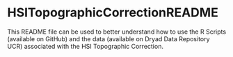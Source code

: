 # HSITopographicCorrectionREADME
This README file can be used to better understand how to use the R Scripts (available on GitHub) and the data (available on Dryad Data Repository UCR) associated with the HSI Topographic Correction.
